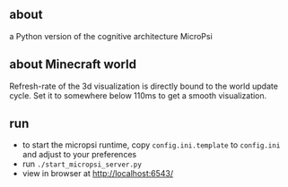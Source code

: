 about
-----
a Python version of the cognitive architecture MicroPsi


about Minecraft world
-----
Refresh-rate of the 3d visualization is directly bound to the world update cycle. Set it to somewhere below 110ms to get a smooth visualization.


run
-----
* to start the micropsi runtime, copy `config.ini.template` to `config.ini` and adjust to your preferences
* run `./start_micropsi_server.py`
* view in browser at [http://localhost:6543/](http://localhost:6543/)
